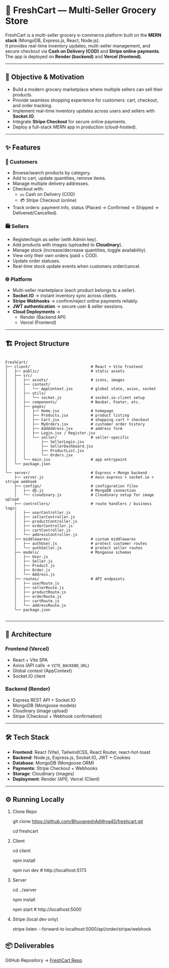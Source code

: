 # 🛒 FreshCart — Multi-Seller Grocery Store

FreshCart is a multi-seller grocery e-commerce platform built on the **MERN stack** (MongoDB, Express.js, React, Node.js).  
It provides real-time inventory updates, multi-seller management, and secure checkout via **Cash on Delivery (COD)** and **Stripe online payments**.  
The app is deployed on **Render (backend)** and **Vercel (frontend)**.

---

## 🎯 Objective & Motivation

- Build a modern grocery marketplace where multiple sellers can sell their products.  
- Provide seamless shopping experience for customers: cart, checkout, and order tracking.  
- Implement real-time inventory updates across users and sellers with **Socket.IO**.  
- Integrate **Stripe Checkout** for secure online payments.  
- Deploy a full-stack MERN app in production (cloud-hosted).  

---

## ✨ Features

### 👤 Customers
- Browse/search products by category.  
- Add to cart, update quantities, remove items.  
- Manage multiple delivery addresses.  
- Checkout with:  
  - 💵 Cash on Delivery (COD)  
  - 💳 Stripe Checkout (online)  
- Track orders: payment info, status (Placed → Confirmed → Shipped → Delivered/Cancelled).  

### 🛍️ Sellers
- Register/login as seller (with Admin key).  
- Add products with images (uploaded to **Cloudinary**).  
- Manage stock (increase/decrease quantities, toggle availability).  
- View only their own orders (paid + COD).  
- Update order statuses.  
- Real-time stock update events when customers order/cancel.  

### 🌐 Platform
- Multi-seller marketplace (each product belongs to a seller).  
- **Socket.IO** → instant inventory sync across clients.  
- **Stripe Webhooks** → confirm/reject online payments reliably.  
- **JWT authentication** → secure user & seller sessions.  
- **Cloud Deployments** →  
  - Render (Backend API)  
  - Vercel (Frontend)  

---

## 🏗️ Project Structure

```

FreshCart/
├── client/                           # React + Vite frontend
│   ├── public/                       # static assets
│   ├── src/
│   │   ├── assets/                   # icons, images
│   │   ├── context/
│   │   │   └── AppContext.jsx        # global state, axios, socket
│   │   ├── utils/
│   │   │   └── socket.js             # socket.io-client setup
│   │   ├── components/               # Navbar, Footer, etc.
│   │   ├── pages/
│   │   │   ├── Home.jsx              # homepage
│   │   │   ├── Products.jsx          # product listing
│   │   │   ├── Cart.jsx              # shopping cart + checkout
│   │   │   ├── MyOrders.jsx          # customer order history
│   │   │   ├── AddAddress.jsx        # address form
│   │   │   ├── Login.jsx / Register.jsx
│   │   │   └── seller/               # seller-specific
│   │   │       ├── SellerLogin.jsx
│   │   │       ├── SellerDashboard.jsx
│   │   │       ├── ProductList.jsx
│   │   │       └── Orders.jsx
│   │   └── main.jsx                  # app entrypoint
│   └── package.json
│
└── server/                           # Express + Mongo backend
    ├── server.js                     # main express + socket.io + stripe webhook
    ├── configs/                      # configuration files
    │   ├── db.js                     # MongoDB connection
    │   └── cloudinary.js             # Cloudinary setup for image upload
    ├── controllers/                  # route handlers / business logic
    │   ├── userController.js
    │   ├── sellerController.js
    │   ├── productController.js
    │   ├── orderController.js
    │   ├── cartController.js
    │   └── addressController.js
    ├── middlewares/                  # custom middlewares
    │   ├── authUser.js               # protect customer routes
    │   └── authSeller.js             # protect seller routes
    ├── models/                       # Mongoose schemas
    │   ├── User.js
    │   ├── Seller.js
    │   ├── Product.js
    │   ├── Order.js
    │   └── Address.js
    ├── routes/                       # API endpoints
    │   ├── userRoute.js
    │   ├── sellerRoute.js
    │   ├── productRoute.js
    │   ├── orderRoute.js
    │   ├── cartRoute.js
    │   └── addressRoute.js
    └── package.json


````

---

## 🧩 Architecture

### Frontend (Vercel)
- React + Vite SPA  
- Axios (API calls → `VITE_BACKEND_URL`)  
- Global context (AppContext)  
- Socket.IO client  

### Backend (Render)
- Express REST API + Socket.IO  
- MongoDB (Mongoose models)  
- Cloudinary (image upload)  
- Stripe (Checkout + Webhook confirmation)  

---

## 🛠️ Tech Stack

- **Frontend**: React (Vite), TailwindCSS, React Router, react-hot-toast  
- **Backend**: Node.js, Express.js, Socket.IO, JWT + Cookies  
- **Database**: MongoDB (Mongoose ORM)  
- **Payments**: Stripe Checkout + Webhooks  
- **Storage**: Cloudinary (images)  
- **Deployment**: Render (API), Vercel (Client)  

---

## ⚙️ Running Locally

1. Clone Repo
   
   git clone https://github.com/BhuvaneshAdithya45/freshcart.git
   
   cd freshcart


3. Client

   
   cd client
   
   npm install
   
   npm run dev   # http://localhost:5173
   

4. Server

   
   cd ../server
   
   npm install
   
   npm start     # http://localhost:5000
   

5. Stripe (local dev only)

   
   stripe listen --forward-to localhost:5000/api/order/stripe/webhook
   



## 📦 Deliverables

GitHub Repository → [FreshCart Repo](https://github.com/BhuvaneshAdithya45/FreshCart.git)


